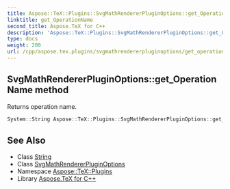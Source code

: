 ```yaml
---
title: Aspose::TeX::Plugins::SvgMathRendererPluginOptions::get_OperationName method
linktitle: get_OperationName
second_title: Aspose.TeX for C++
description: 'Aspose::TeX::Plugins::SvgMathRendererPluginOptions::get_OperationName method. Returns operation name in C++.'
type: docs
weight: 200
url: /cpp/aspose.tex.plugins/svgmathrendererpluginoptions/get_operationname/
---
```

## SvgMathRendererPluginOptions::get_OperationName method


Returns operation name.

```cpp
System::String Aspose::TeX::Plugins::SvgMathRendererPluginOptions::get_OperationName() override
```

## See Also

* Class [String](../../../system/string/)
* Class [SvgMathRendererPluginOptions](../)
* Namespace [Aspose::TeX::Plugins](../../)
* Library [Aspose.TeX for C++](../../../)
